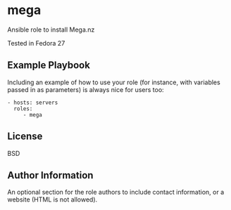 mega    
=========

Ansible role to install Mega.nz

Tested in Fedora 27

Example Playbook
----------------

Including an example of how to use your role (for instance, with variables passed in as parameters) is always nice for users too:

    - hosts: servers
      roles:
         - mega

License
-------

BSD

Author Information
------------------

An optional section for the role authors to include contact information, or a website (HTML is not allowed).
